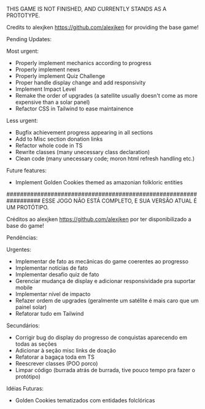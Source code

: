 THIS GAME IS NOT FINISHED, 
AND CURRENTLY STANDS AS A PROTOTYPE.

Credits to alexjken https://github.com/alexjken for providing the base game!

Pending Updates:

Most urgent:
- Properly implement mechanics according to progress
- Properly implement news
- Properly implement Quiz Challenge
- Proper handle display change and add responsivity
- Implement Impact Level
- Remake the order of upgrades (a satellite usually doesn't come as more expensive than a solar panel)
- Refactor CSS in Tailwind to ease maintainence

 
Less urgent:
- Bugfix achievement progress appearing in all sections
- Add to Misc section donation links
- Refactor whole code in TS
- Rewrite classes (many unecessary class declaration)
- Clean code (many unecessary code; moron html refresh handling etc.)

Future features:
- Implement Golden Cookies themed as amazonian folkloric entities
  
##################################################################
ESSE JOGO NÃO ESTÁ COMPLETO,
E SUA VERSÃO ATUAL É UM PROTÓTIPO.

Créditos ao alexjken https://github.com/alexjken por ter disponibilizado a base do game!

Pendências:

Urgentes:
- Implementar de fato as mecânicas do game coerentes ao progresso
- Implementar notícias de fato
- Implementar desafio quiz de fato
- Gerenciar mudança de display e adicionar responsividade pra suportar mobile
- Implementar nível de impacto
- Refazer ordem de upgrades (geralmente um satélite é mais caro que um painel solar)
- Refatorar tudo em Tailwind

 
Secundários:
- Corrigir bug do display do progresso de conquistas aparecendo em todas as seções
- Adicionar à seção misc links de doação
- Refatorar a bagaça toda em TS
- Reescrever classes (POO porco)
- Limpar código (burrada atrás de burrada, tive pouco tempo pra fazer o protótipo)

Idéias Futuras:
- Golden Cookies tematizados com entidades folclóricas
